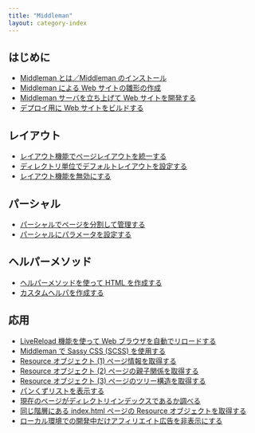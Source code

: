 ```yaml
---
title: "Middleman"
layout: category-index
---
```


はじめに
----
* [Middleman とは／Middleman のインストール](install.html)
* [Middleman による Web サイトの雛形の作成](init-project.html)
* [Middleman サーバを立ち上げて Web サイトを開発する](middleman-server.html)
* [デプロイ用に Web サイトをビルドする](build-project.html)

レイアウト
----
* [レイアウト機能でページレイアウトを統一する](layout.html)
* [ディレクトリ単位でデフォルトレイアウトを設定する](layout-for-dir.html)
* [レイアウト機能を無効にする](disable-layout.html)

パーシャル
----
* [パーシャルでページを分割して管理する](partial.html)
* [パーシャルにパラメータを設定する](partial-parameter.html)

ヘルパーメソッド
----
* [ヘルパーメソッドを使って HTML を作成する](helper.html)
* [カスタムヘルパを作成する](custom-helper.html)

応用
----
* [LiveReload 機能を使って Web ブラウザを自動でリロードする](live-reload.html)
* [Middleman で Sassy CSS (SCSS) を使用する](scss.html)
* [Resource オブジェクト (1) ページ情報を取得する](resource1.html)
* [Resource オブジェクト (2) ページの親子関係を取得する](resource2.html)
* [Resource オブジェクト (3) ページのツリー構造を取得する](resource3.html)
* [パンくずリストを表示する](breadcrumbs.html)
* [現在のページがディレクトリインデックスであるか調べる](directory-index.html)
* [同じ階層にある index.html ページの Resource オブジェクトを取得する](index-resource.html)
* [ローカル環境での開発中だけアフィリエイト広告を非表示にする](development.html)

